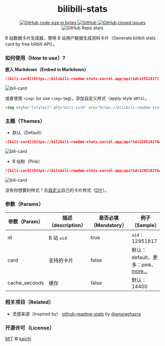 <h1 align="center">bilibili-stats</h1>

<p align="center">
  <a href="https://img.shields.io/github/languages/code-size/kaichii/bilibili-stats">
    <img alt="GitHub code size in bytes" src="https://img.shields.io/github/languages/code-size/kaichii/bilibili-stats">
  </a>
  <a href="https://github.com/kaichii/bilibili-stats/blob/main/LICENSE">
    <img alt="GitHub" src="https://img.shields.io/github/license/kaichii/bilibili-stats">
  </a>
  <a href="https://github.com/kaichii/bilibili-stats/issues">
    <img alt="GitHub closed issues" src="https://img.shields.io/github/issues-closed/kaichii/bilibili-stats">
  </a>
  <img alt="GitHub Repo stars" src="https://img.shields.io/github/stars/kaichii/bilibili-stats?style=social">
</p>

B 站数据卡片生成器，使用 B 站用户数据生成资料卡片（Generate bilibili stats card by free bilibili API）。

### 如何使用（How to use）?

**嵌入 Markdown（Embed in Markdown）**

```md
![bili-card](https://bilibili-readme-stats.vercel.app/api?id=12951817)
```

![bili-card](https://bilibili-readme-stats.vercel.app/api?id=12951817)

或者使用 `<img>` (or use `<img>` tag)，添加自定义样式（apply style attrs）。

```md
<img style="[styles]" alt="bili-card" src="https://bilibili-readme-stats.vercel.app/api?id=12951817"></img>
```

### 主题（Themes）

- 默认（Default）

```md
![bili-card](https://bilibili-readme-stats.vercel.app/api?id=12951817&card=default)
```

![bili-card](https://bilibili-readme-stats.vercel.app/api?id=12951817&card=default)

- B 站粉（Pink）

```md
![bili-card](https://bilibili-readme-stats.vercel.app/api?id=12951817&card=pink)
```

![bili-card](https://bilibili-readme-stats.vercel.app/api?id=12951817&card=pink)

没有你想要的样式？去[自定义](https://github.com/kaichii/bilibili-stats/edit/main/src/cards.js)自己的卡片样式（[DIY](https://github.com/kaichii/bilibili-stats/edit/main/src/cards.js)）。

### 参数（Params）

| 参数（Param） | 描述（description） | 是否必填（Mandatory） | 例子（Sample）                                                                                     |
| ------------- | ------------------- | --------------------- | -------------------------------------------------------------------------------------------------- |
| id            | B 站 `uid`          | true                  | `uid`：12951817                                                                                    |
| card          | 支持的卡片          | false                 | 默认：default，更多：pink、[more...](https://github.com/kaichii/bilibili-stats/edit/main/src/cards.js) |
| cache_seconds | 缓存                | false                 | 默认：14400                                                                                        |

### 相关项目（Related）

- 灵感来源（Inspired by） [github-readme-stats](https://github.com/anuraghazra/github-readme-stats) by [@anuraghazra](https://github.com/anuraghazra)

### 开源许可（License）

[MIT](https://github.com/kaichii/bilibili-stats/blob/main/LICENSE) © [kaichi](https://github.com/kaichii)
